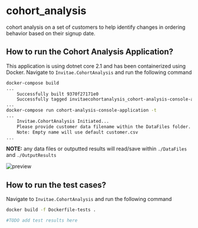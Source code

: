 # cohort_analysis
cohort analysis on a set of customers to help identify changes in ordering behavior based on their signup date.

## How to run the Cohort Analysis Application?
This application is using dotnet core 2.1 and has been containerized using Docker. Navigate to `Invitae.CohortAnalysis` and run the following command

```sh
docker-compose build
...
    Successfully built 9370f27171e0
    Successfully tagged invitaecohortanalysis_cohort-analysis-console-application:latest
...
docker-compose run cohort-analysis-console-application -t
...
    Invitae.CohortAnalysis Initiated...
    Please provide customer data filename within the DataFiles folder.
    Note: Empty name will use default customer.csv
...
```
**NOTE:** any data files or outputted results will read/save within `./DataFiles` and `./OutputResults`

![preview](https://cl.ly/7e7df49ff1e2/Screen%252520Recording%2525202018-08-26%252520at%25252011.48%252520PM.gif)


## How to run the test cases?
Navigate to `Invitae.CohortAnalysis` and run the following command
```sh
docker build -f Dockerfile-tests .
```

```sh
#TODO add test results here
```
